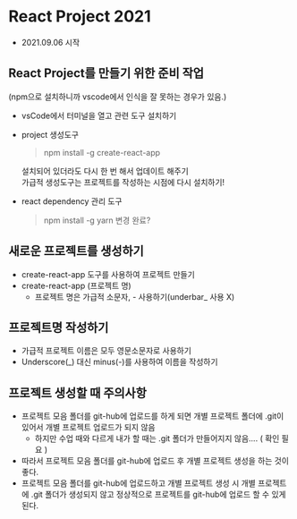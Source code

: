 # React Project 2021

- 2021.09.06 시작

## React Project를 만들기 위한 준비 작업

(npm으로 설치하니까 vscode에서 인식을 잘 못하는 경우가 있음.)

- vsCode에서 터미널을 열고 관련 도구 설치하기

* project 생성도구
  > npm install -g create-react-app

  설치되어 있더라도 다시 한 번 해서 업데이트 해주기  
  가급적 생성도구는 프로젝트를 작성하는 시점에 다시 설치하기!
* react dependency 관리 도구

  > npm install -g yarn
  > 변경 완료?

## 새로운 프로젝트를 생성하기

- create-react-app 도구를 사용하여 프로젝트 만들기
- create-react-app (프로젝트 명)
  - 프로젝트 명은 가급적 소문자, - 사용하기(underbar\_ 사용 X)

## 프로젝트명 작성하기

- 가급적 프로젝트 이름은 모두 영문소문자로 사용하기
- Underscore(\_) 대신 minus(-)를 사용하여 이름을 작성하기

## 프로젝트 생성할 때 주의사항

- 프로젝트 모음 폴더를 git-hub에 업로드를 하게 되면 개별 프로젝트 폴더에 .git이 있어서 개별 프로젝트 업로드가 되지 않음
  - 하지만 수업 때와 다르게 내가 할 때는 .git 폴더가 만들어지지 않음.... ( 확인 필요 )
- 따라서 프로젝트 모음 폴더를 git-hub에 업로드 후 개별 프로젝트 생성을 하는 것이 좋다.
- 프로젝트 모음 폴더를 git-hub에 업로드하고 개별 프로젝트 생성 시 개별 프로젝트에 .git 폴더가 생성되지 않고 정상적으로 프로젝트를 git-hub에 업로드 할 수 있게 된다.
